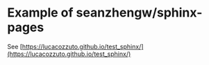 # Example of seanzhengw/sphinx-pages

See [https://lucacozzuto.github.io/test_sphinx/](https://lucacozzuto.github.io/test_sphinx/)
